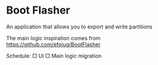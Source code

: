 # Boot Flasher
An application that allows you to export and write partitions

The main logic inspiration comes from https://github.com/efojug/BootFlasher

Schedule:
□ UI
□ Main logic migration
